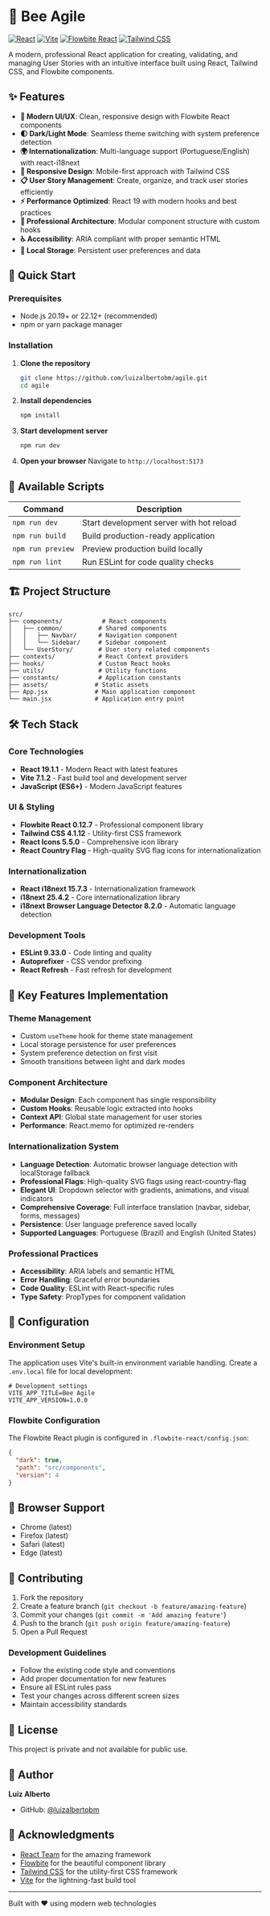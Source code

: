 # 🐝 Bee Agile

[![React](https://img.shields.io/badge/React-19.1.1-blue.svg)](https://reactjs.org/)
[![Vite](https://img.shields.io/badge/Vite-7.1.2-646CFF.svg)](https://vitejs.dev/)
[![Flowbite React](https://img.shields.io/badge/Flowbite%20React-0.12.7-06B6D4.svg)](https://flowbite-react.com/)
[![Tailwind CSS](https://img.shields.io/badge/Tailwind%20CSS-4.1.12-38B2AC.svg)](https://tailwindcss.com/)

A modern, professional React application for creating, validating, and managing User Stories with an intuitive interface built using React, Tailwind CSS, and Flowbite components.

## ✨ Features

- **🎨 Modern UI/UX**: Clean, responsive design with Flowbite React components
- **🌓 Dark/Light Mode**: Seamless theme switching with system preference detection
- **🌍 Internationalization**: Multi-language support (Portuguese/English) with react-i18next
- **📱 Responsive Design**: Mobile-first approach with Tailwind CSS
- **📋 User Story Management**: Create, organize, and track user stories efficiently
- **⚡ Performance Optimized**: React 19 with modern hooks and best practices
- **🔧 Professional Architecture**: Modular component structure with custom hooks
- **♿ Accessibility**: ARIA compliant with proper semantic HTML
- **💾 Local Storage**: Persistent user preferences and data

## 🚀 Quick Start

### Prerequisites

- Node.js 20.19+ or 22.12+ (recommended)
- npm or yarn package manager

### Installation

1. **Clone the repository**
   ```bash
   git clone https://github.com/luizalbertobm/agile.git
   cd agile
   ```

2. **Install dependencies**
   ```bash
   npm install
   ```

3. **Start development server**
   ```bash
   npm run dev
   ```

4. **Open your browser**
   Navigate to `http://localhost:5173`

## 📜 Available Scripts

| Command | Description |
|---------|-------------|
| `npm run dev` | Start development server with hot reload |
| `npm run build` | Build production-ready application |
| `npm run preview` | Preview production build locally |
| `npm run lint` | Run ESLint for code quality checks |

## 🏗️ Project Structure

```
src/
├── components/           # React components
│   ├── common/          # Shared components
│   │   ├── Navbar/      # Navigation component
│   │   └── Sidebar/     # Sidebar component
│   └── UserStory/       # User story related components
├── contexts/            # React Context providers
├── hooks/               # Custom React hooks
├── utils/               # Utility functions
├── constants/           # Application constants
├── assets/             # Static assets
├── App.jsx             # Main application component
└── main.jsx            # Application entry point
```

## 🛠️ Tech Stack

### Core Technologies
- **React 19.1.1** - Modern React with latest features
- **Vite 7.1.2** - Fast build tool and development server
- **JavaScript (ES6+)** - Modern JavaScript features

### UI & Styling
- **Flowbite React 0.12.7** - Professional component library
- **Tailwind CSS 4.1.12** - Utility-first CSS framework
- **React Icons 5.5.0** - Comprehensive icon library
- **React Country Flag** - High-quality SVG flag icons for internationalization

### Internationalization
- **React i18next 15.7.3** - Internationalization framework
- **i18next 25.4.2** - Core internationalization library
- **i18next Browser Language Detector 8.2.0** - Automatic language detection

### Development Tools
- **ESLint 9.33.0** - Code linting and quality
- **Autoprefixer** - CSS vendor prefixing
- **React Refresh** - Fast refresh for development

## 🎯 Key Features Implementation

### Theme Management
- Custom `useTheme` hook for theme state management
- Local storage persistence for user preferences
- System preference detection on first visit
- Smooth transitions between light and dark modes

### Component Architecture
- **Modular Design**: Each component has single responsibility
- **Custom Hooks**: Reusable logic extracted into hooks
- **Context API**: Global state management for user stories
- **Performance**: React.memo for optimized re-renders

### Internationalization System
- **Language Detection**: Automatic browser language detection with localStorage fallback
- **Professional Flags**: High-quality SVG flags using react-country-flag
- **Elegant UI**: Dropdown selector with gradients, animations, and visual indicators
- **Comprehensive Coverage**: Full interface translation (navbar, sidebar, forms, messages)
- **Persistence**: User language preference saved locally
- **Supported Languages**: Portuguese (Brazil) and English (United States)

### Professional Practices
- **Accessibility**: ARIA labels and semantic HTML
- **Error Handling**: Graceful error boundaries
- **Code Quality**: ESLint with React-specific rules
- **Type Safety**: PropTypes for component validation

## 🔧 Configuration

### Environment Setup
The application uses Vite's built-in environment variable handling. Create a `.env.local` file for local development:

```env
# Development settings
VITE_APP_TITLE=Bee Agile
VITE_APP_VERSION=1.0.0
```

### Flowbite Configuration
The Flowbite React plugin is configured in `.flowbite-react/config.json`:

```json
{
  "dark": true,
  "path": "src/components",
  "version": 4
}
```

## 📱 Browser Support

- Chrome (latest)
- Firefox (latest)  
- Safari (latest)
- Edge (latest)

## 🤝 Contributing

1. Fork the repository
2. Create a feature branch (`git checkout -b feature/amazing-feature`)
3. Commit your changes (`git commit -m 'Add amazing feature'`)
4. Push to the branch (`git push origin feature/amazing-feature`)
5. Open a Pull Request

### Development Guidelines
- Follow the existing code style and conventions
- Add proper documentation for new features
- Ensure all ESLint rules pass
- Test your changes across different screen sizes
- Maintain accessibility standards

## 📝 License

This project is private and not available for public use.

## 👤 Author

**Luiz Alberto**
- GitHub: [@luizalbertobm](https://github.com/luizalbertobm)

## 🙏 Acknowledgments

- [React Team](https://reactjs.org/) for the amazing framework
- [Flowbite](https://flowbite.com/) for the beautiful component library
- [Tailwind CSS](https://tailwindcss.com/) for the utility-first CSS framework
- [Vite](https://vitejs.dev/) for the lightning-fast build tool

---

Built with ❤️ using modern web technologies
